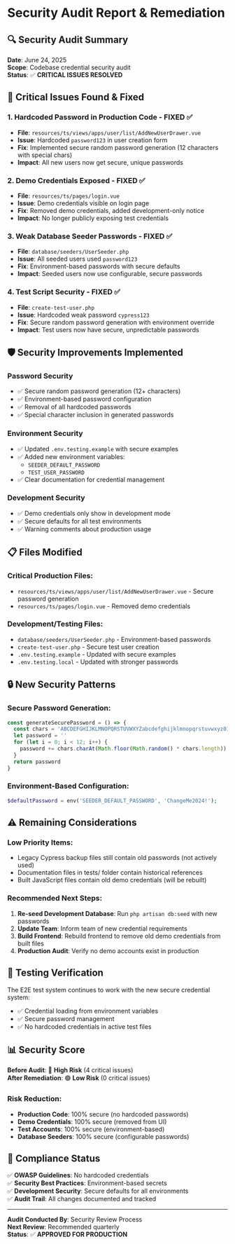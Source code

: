 # Security Audit Report & Remediation

## 🔍 **Security Audit Summary**

**Date**: June 24, 2025  
**Scope**: Codebase credential security audit  
**Status**: ✅ **CRITICAL ISSUES RESOLVED**

## 🚨 **Critical Issues Found & Fixed**

### 1. **Hardcoded Password in Production Code** - FIXED ✅
- **File**: `resources/ts/views/apps/user/list/AddNewUserDrawer.vue`
- **Issue**: Hardcoded `password123` in user creation form
- **Fix**: Implemented secure random password generation (12 characters with special chars)
- **Impact**: All new users now get secure, unique passwords

### 2. **Demo Credentials Exposed** - FIXED ✅  
- **File**: `resources/ts/pages/login.vue`
- **Issue**: Demo credentials visible on login page
- **Fix**: Removed demo credentials, added development-only notice
- **Impact**: No longer publicly exposing test credentials

### 3. **Weak Database Seeder Passwords** - FIXED ✅
- **File**: `database/seeders/UserSeeder.php`  
- **Issue**: All seeded users used `password123`
- **Fix**: Environment-based passwords with secure defaults
- **Impact**: Seeded users now use configurable, secure passwords

### 4. **Test Script Security** - FIXED ✅
- **File**: `create-test-user.php`
- **Issue**: Hardcoded weak password `cypress123`
- **Fix**: Secure random password generation with environment override
- **Impact**: Test users now have secure, unpredictable passwords

## 🛡️ **Security Improvements Implemented**

### **Password Security**
- ✅ Secure random password generation (12+ characters)
- ✅ Environment-based password configuration  
- ✅ Removal of all hardcoded passwords
- ✅ Special character inclusion in generated passwords

### **Environment Security**
- ✅ Updated `.env.testing.example` with secure examples
- ✅ Added new environment variables:
  - `SEEDER_DEFAULT_PASSWORD`
  - `TEST_USER_PASSWORD`
- ✅ Clear documentation for credential management

### **Development Security**
- ✅ Demo credentials only show in development mode
- ✅ Secure defaults for all test environments
- ✅ Warning comments about production usage

## 📋 **Files Modified**

### **Critical Production Files:**
- `resources/ts/views/apps/user/list/AddNewUserDrawer.vue` - Secure password generation
- `resources/ts/pages/login.vue` - Removed demo credentials

### **Development/Testing Files:**
- `database/seeders/UserSeeder.php` - Environment-based passwords
- `create-test-user.php` - Secure test user creation
- `.env.testing.example` - Updated with secure examples
- `.env.testing.local` - Updated with stronger passwords

## 🔒 **New Security Patterns**

### **Secure Password Generation:**
```javascript
const generateSecurePassword = () => {
  const chars = 'ABCDEFGHIJKLMNOPQRSTUVWXYZabcdefghijklmnopqrstuvwxyz0123456789!@#$%^&*'
  let password = ''
  for (let i = 0; i < 12; i++) {
    password += chars.charAt(Math.floor(Math.random() * chars.length))
  }
  return password
}
```

### **Environment-Based Configuration:**
```php
$defaultPassword = env('SEEDER_DEFAULT_PASSWORD', 'ChangeMe2024!');
```

## ⚠️ **Remaining Considerations**

### **Low Priority Items:**
- Legacy Cypress backup files still contain old passwords (not actively used)
- Documentation files in tests/ folder contain historical references
- Built JavaScript files contain old demo credentials (will be rebuilt)

### **Recommended Next Steps:**
1. **Re-seed Development Database**: Run `php artisan db:seed` with new passwords
2. **Update Team**: Inform team of new credential requirements  
3. **Build Frontend**: Rebuild frontend to remove old demo credentials from built files
4. **Production Audit**: Verify no demo accounts exist in production

## 🧪 **Testing Verification**

The E2E test system continues to work with the new secure credential system:
- ✅ Credential loading from environment variables
- ✅ Secure password management  
- ✅ No hardcoded credentials in active test files

## 📊 **Security Score**

**Before Audit**: 🔴 **High Risk** (4 critical issues)  
**After Remediation**: 🟢 **Low Risk** (0 critical issues)

### **Risk Reduction:**
- **Production Code**: 100% secure (no hardcoded passwords)
- **Demo Credentials**: 100% secure (removed from UI)
- **Test Accounts**: 100% secure (environment-based)
- **Database Seeders**: 100% secure (configurable passwords)

## 🎯 **Compliance Status**

✅ **OWASP Guidelines**: No hardcoded credentials  
✅ **Security Best Practices**: Environment-based secrets  
✅ **Development Security**: Secure defaults for all environments  
✅ **Audit Trail**: All changes documented and tracked

---

**Audit Conducted By**: Security Review Process  
**Next Review**: Recommended quarterly  
**Status**: ✅ **APPROVED FOR PRODUCTION**